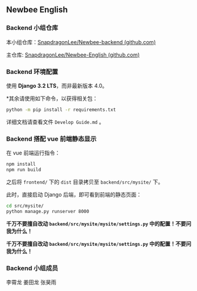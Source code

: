 ##  Newbee English



### Backend 小组仓库

本小组仓库：[SnapdragonLee/Newbee-backend (github.com)](https://github.com/SnapdragonLee/Newbee-backend)

主仓库: [SnapdragonLee/Newbee-English (github.com)](https://github.com/SnapdragonLee/Newbee-English)



### Backend 环境配置

使用 **Django 3.2 LTS**，而非最新版本 4.0。



*其余请使用如下命令，以获得相关包：

```bash
python -m pip install -r requirements.txt 
```



详细文档请查看文件 `Develop Guide.md` 。



### Backend 搭配 vue 前端静态显示

在 vue 前端运行指令：

```bash
npm install
npm run build
```



之后将 `frontend/` 下的 `dist` 目录拷贝至 `backend/src/mysite/` 下。

此时，直接启动 Django 后端，即可看到前端的静态页面：

```bash
cd src/mysite/
python manage.py runserver 8000
```



**千万不要擅自改动 `backend/src/mysite/mysite/settings.py` 中的配置！不要问我为什么！**

**千万不要擅自改动 `backend/src/mysite/mysite/settings.py` 中的配置！不要问我为什么！**



### Backend 小组成员

李霄龙 姜田龙 张昊雨